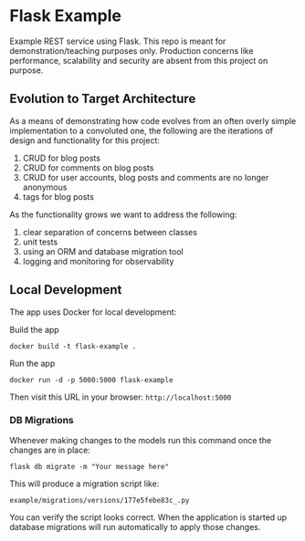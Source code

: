 # Flask Example

Example REST service using Flask. This repo is meant for demonstration/teaching purposes only. Production concerns like performance, scalability and security are absent from this project on purpose.

## Evolution to Target Architecture 

As a means of demonstrating how code evolves from an often overly simple implementation to a convoluted one, the following are the iterations of design and functionality for this project:

1. CRUD for blog posts
1. CRUD for comments on blog posts
1. CRUD for user accounts, blog posts and comments are no longer anonymous
1. tags for blog posts

As the functionality grows we want to address the following:

1. clear separation of concerns between classes
1. unit tests
1. using an ORM and database migration tool
1. logging and monitoring for observability

## Local Development

The app uses Docker for local development:

Build the app
```
docker build -t flask-example .
```

Run the app
```
docker run -d -p 5000:5000 flask-example
```

Then visit this URL in your browser: `http://localhost:5000`

### DB Migrations

Whenever making changes to the models run this command once the changes are in place:
```
flask db migrate -m "Your message here"
```

This will produce a migration script like:
```
example/migrations/versions/177e5febe83c_.py
```

You can verify the script looks correct. When the application is started up database migrations will run automatically to apply those changes.